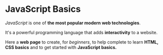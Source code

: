 # JavaScript Basics
<p><em>JavaScript</em> is one of <strong>the most popular modern web technologies</strong>.</p>
<p>It's a powerful programming language that adds <strong>interactivity</strong> to a website.</p>
<p>Here a <strong>web page</strong> to create, for <em>beginners</em>, to help complete to learn <strong>HTML, CSS basics</strong> and to get started with <strong>JavaScript basics.</strong></p>
